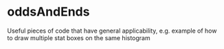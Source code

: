 # oddsAndEnds
Useful pieces of code that have general applicability, e.g. example of how to draw multiple stat boxes on the same histogram
